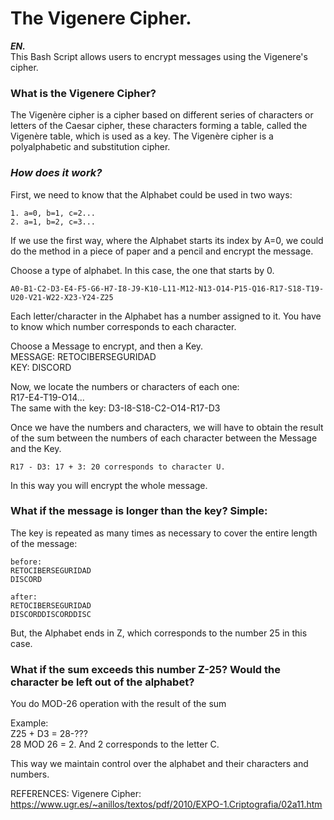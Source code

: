 # The Vigenere Cipher.

***EN.***</br>
This Bash Script allows users to encrypt messages using the Vigenere's cipher.

### What is the Vigenere Cipher?
The Vigenère cipher is a cipher based on different series of characters or letters of the Caesar cipher, these characters forming a table, called the Vigenère table, which is used as a key. The Vigenère cipher is a polyalphabetic and substitution cipher.

### ***How does it work?*** </br>
First, we need to know that the Alphabet could be used in two ways:
```
1. a=0, b=1, c=2...
2. a=1, b=2, c=3...

```
If we use the first way, where the Alphabet starts its index by A=0, we could do the method in a piece of paper and a pencil and encrypt the message.

Choose a type of alphabet. In this case, the one that starts by 0.
```
A0-B1-C2-D3-E4-F5-G6-H7-I8-J9-K10-L11-M12-N13-O14-P15-Q16-R17-S18-T19-U20-V21-W22-X23-Y24-Z25
```
Each letter/character in the Alphabet has a number assigned to it. You have to know which number corresponds to each character.

Choose a Message to encrypt, and then a Key.  
MESSAGE: RETOCIBERSEGURIDAD  
KEY: DISCORD     
  
Now, we locate the numbers or characters of each one:  
R17-E4-T19-O14...  
The same with the key:
D3-I8-S18-C2-O14-R17-D3

Once we have the numbers and characters, we will have to obtain the result of the sum between the numbers of each character between the Message and the Key.  
```
R17 - D3: 17 + 3: 20 corresponds to character U.
```  
In this way you will encrypt the whole message.  

### What if the message is longer than the key? Simple:  
The key is repeated as many times as necessary to cover the entire length of the message:  
```
before:
RETOCIBERSEGURIDAD
DISCORD

after:
RETOCIBERSEGURIDAD
DISCORDDISCORDDISC
```  
But, the Alphabet ends in Z, which corresponds to the number 25 in this case.  
  
### What if the sum exceeds this number Z-25? Would the character be left out of the alphabet?  
You do MOD-26 operation with the result of the sum  
  
Example:  
Z25 + D3 = 28-???  
28 MOD 26 = 2. And 2 corresponds to the letter C.  
  
This way we maintain control over the alphabet and their characters and numbers.  



REFERENCES:
Vigenere Cipher: https://www.ugr.es/~anillos/textos/pdf/2010/EXPO-1.Criptografia/02a11.htm

